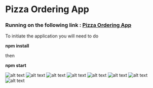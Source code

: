 # Pizza Ordering App

### Running on the following link : [Pizza Ordering App](https://pizza-nu-five.vercel.app//)

To initiate the application you will need to do

**npm install**

then

**npm start**

![alt text](https://i.ibb.co/p1wGFH2/Screenshot-1.png)
![alt text](https://i.ibb.co/pLHjmBQ/Screenshot-2.png)
![alt text](https://i.ibb.co/n0gX0W4/Screenshot-3.png)
![alt text](https://i.ibb.co/5xtp5Yj/Screenshot-4.png)
![alt text](https://i.ibb.co/BCq9KF3/Screenshot-5.png)
![alt text](https://i.ibb.co/RYydcWp/Screenshot-6.png)
![alt text](https://i.ibb.co/Z2nXV04/Screenshot-7.png)
![alt text](https://i.ibb.co/kyh1Pwc/Screenshot-8.png)
